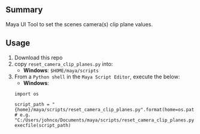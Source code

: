 ## Summary

Maya UI Tool to set the scenes camera(s) clip plane values.

## Usage

1. Download this repo
2. copy `reset_camera_clip_planes.py` into:
   - **Windows**: `$HOME/maya/scripts`
3. From a `Python shell` in the `Maya Script Editor`, execute the below:
    - **Windows**:
     ```
    import os
    
    script_path = "{home}/maya/scripts/reset_camera_clip_planes.py".format(home=os.path.expandvars("$HOME"))
    # e.g. "C:/Users/johnco/Documents/maya/scripts/reset_camera_clip_planes.py"
    execfile(script_path)
    ```
